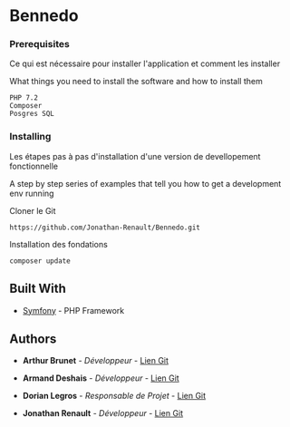 # Bennedo

### Prerequisites

Ce qui est nécessaire pour installer l'application et comment les installer

What things you need to install the software and how to install them

```
PHP 7.2
Composer
Posgres SQL
```

### Installing

Les étapes pas à pas d'installation d'une version de devellopement fonctionnelle

A step by step series of examples that tell you how to get a development env running

Cloner le Git

```
https://github.com/Jonathan-Renault/Bennedo.git
```

Installation des fondations

```
composer update

```

## Built With

* [Symfony](https://www.symfony.com) - PHP Framework

## Authors

* **Arthur Brunet** - *Développeur* - [Lien Git](https://github.com/ArthurBrunet)

* **Armand Deshais** - *Développeur* - [Lien Git](https://github.com/Myrendir)

* **Dorian Legros** - *Responsable de Projet* - [Lien Git](https://github.com/DorianLegros)

* **Jonathan Renault** - *Développeur* - [Lien Git](https://github.com/Jonathan-Renault)
